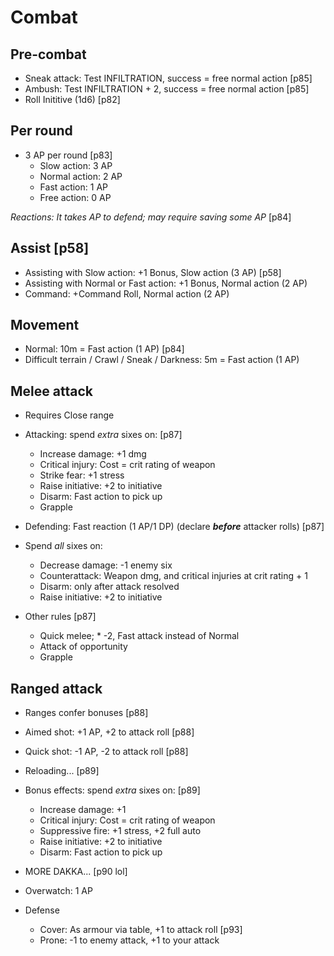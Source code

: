 # Combat



## Pre-combat
* Sneak attack: Test INFILTRATION, success = free normal action [p85]
* Ambush: Test INFILTRATION + 2, success = free normal action [p85]
* Roll Inititive (1d6) [p82]
## Per round
* 3 AP per round [p83]
  * Slow action: 3 AP
  * Normal action: 2 AP
  * Fast action: 1 AP
  * Free action: 0 AP

 *Reactions: It takes AP to defend; may require saving some AP*  [p84]

## Assist [p58]
* Assisting with Slow action: +1 Bonus, Slow action (3 AP) [p58]
* Assisting with Normal or Fast action: +1 Bonus, Normal action (2 AP)  
* Command: +Command Roll, Normal action (2 AP)  
  
## Movement
* Normal: 10m = Fast action (1 AP)  [p84]
* Difficult terrain / Crawl / Sneak / Darkness: 5m = Fast action (1 AP)

## Melee attack
* Requires Close range
* Attacking: spend *extra* sixes on: [p87]
  * Increase damage: +1 dmg
  * Critical injury: Cost = crit rating of weapon
  * Strike fear: +1 stress
  * Raise initiative: +2 to initiative
  * Disarm: Fast action to pick up
  * Grapple
  
* Defending: Fast reaction (1 AP/1 DP) (declare _**before**_ attacker rolls)  [p87]
* Spend *all* sixes on:
  * Decrease damage: -1 enemy six
  * Counterattack: Weapon dmg, and critical injuries at crit rating + 1
  * Disarm: only after attack resolved
  * Raise initiative: +2 to initiative

* Other rules [p87]
  * Quick melee; * -2, Fast attack instead of Normal
  * Attack of opportunity
  * Grapple

## Ranged attack
* Ranges confer bonuses [p88]
* Aimed shot: +1 AP, +2 to attack roll [p88]
* Quick shot: -1 AP, -2 to attack roll [p88]
* Reloading...  [p89]
* Bonus effects: spend *extra* sixes on: [p89]
  * Increase damage: +1
  * Critical injury: Cost = crit rating of weapon
  * Suppressive fire: +1 stress, +2 full auto
  * Raise initiative: +2 to initiative
  * Disarm: Fast action to pick up
* MORE DAKKA... [p90 lol]
* Overwatch: 1 AP

* Defense
  * Cover: As armour via table, +1 to attack roll [p93]
  * Prone: -1 to enemy attack, +1 to your attack



  
  
  
